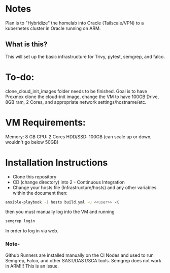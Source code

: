 # Notes
Plan is to "Hybridize" the homelab into Oracle (Tailscale/VPN) to a kubernetes cluster in Oracle running on ARM.

## What is this?
This will set up the basic infrastructure for Trivy, pytest, semgrep, and falco.

# To-do:
clone_cloud_init_images folder needs to be finished. Goal is to have Proxmox clone the cloud-init image, 
change the VM to have 100GB Drive, 8GB ram, 2 Cores, and appropriate network settings/hostname/etc.


# VM Requirements:
Memory: 8 GB
CPU: 2 Cores
HDD/SSD: 100GB (can scale up or down, wouldn't go below 50GB)

# Installation Instructions
- Clone this repository 
- CD (change directory) into 2 - Continuous Integration
- Change your hosts file (Infrastructure/hosts) and any other variables within the document
then:
```bash
ansible-playbook -i hosts build.yml -u <<user>> -K
```
then you must manually log into the VM and running
```bash
semgrep login
```
In order to log in via web.

### Note-
Github Runners are installed manually on the CI Nodes and used to run Semgrep, Falco, and other SAST/DAST/SCA tools. Semgrep does not work in ARM!!! This is an issue.